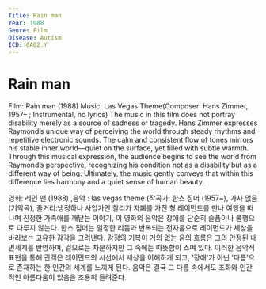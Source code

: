 ```yaml
---
Title: Rain man
Year: 1988
Genre: Film
Disease: Autism
ICD: 6A02.Y
---
```


# Rain man

Film: Rain man (1988) Music: Las Vegas Theme(Composer: Hans Zimmer, 1957– ; Instrumental, no lyrics) The music in this film does not portray disability merely as a source of sadness or tragedy. Hans Zimmer expresses Raymond’s unique way of perceiving the world through steady rhythms and repetitive electronic sounds. The calm and consistent flow of tones mirrors his stable inner world—quiet on the surface, yet filled with subtle warmth. Through this musical expression, the audience begins to see the world from Raymond’s perspective, recognizing his condition not as a disability but as a different way of being. Ultimately, the music gently conveys that within this difference lies harmony and a quiet sense of human beauty.

영화: 레인 맨 (1988) ,음악 : las vegas theme (작곡가: 한스 짐머 (1957~), 가사 없음(기악곡), 줄거리:냉정하나 사업가인 찰리가 자폐를 가진 형 레이먼드를 만나 여행을 떠나며 진정한 가족애를 깨닫는 이야기, 이 영화의 음악은 장애를 단순히 슬픔이나 불행으로 다루지 않는다. 한스 짐머는 일정한 리듬과 반복되는 전자음으로 레이먼드가 세상을 바라보는 고유한 감각을 그려낸다. 감정의 기복이 거의 없는 음의 흐름은 그의 안정된 내면세계를 반영하며, 겉으로는 차분하지만 그 속에는 따뜻함이 스며 있다. 이러한 음악적 표현을 통해 관객은 레이먼드의 시선에서 세상을 이해하게 되고, '장애'가 아닌 '다름'으로 존재하는 한 인간의 세계를 느끼게 된다. 음악은 결국 그 다름 속에서도 조화와 인간적인 아름다움이 있음을 조용히 들려준다.
